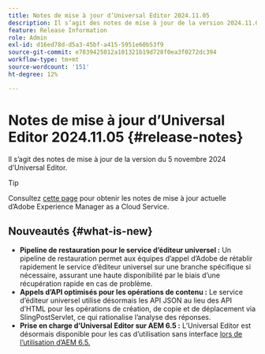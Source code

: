 ```yaml
---
title: Notes de mise à jour d’Universal Editor 2024.11.05
description: Il s’agit des notes de mise à jour de la version 2024.11.05 d’Universal Editor.
feature: Release Information
role: Admin
exl-id: d16ed78d-d5a3-45bf-a415-5951e60b53f9
source-git-commit: e7839425012a101321b19d728f0ea3f0272dc394
workflow-type: tm+mt
source-wordcount: '151'
ht-degree: 12%

---
```



# Notes de mise à jour d’Universal Editor 2024.11.05 {#release-notes}

Il s’agit des notes de mise à jour de la version du 5 novembre 2024 d’Universal Editor.

>[!TIP]
>
>Consultez [cette page](/help/release-notes/release-notes-cloud/release-notes-current.md) pour obtenir les notes de mise à jour actuelle d’Adobe Experience Manager as a Cloud Service.

## Nouveautés {#what-is-new}

* **Pipeline de restauration pour le service d’éditeur universel :** Un pipeline de restauration permet aux équipes d’appel d’Adobe de rétablir rapidement le service d’éditeur universel sur une branche spécifique si nécessaire, assurant une haute disponibilité par le biais d’une récupération rapide en cas de problème.
* **Appels d’API optimisés pour les opérations de contenu :** Le service d’éditeur universel utilise désormais les API JSON au lieu des API d’HTML pour les opérations de création, de copie et de déplacement via SlingPostServlet, ce qui rationalise l’analyse des réponses.
* **Prise en charge d’Universal Editor sur AEM 6.5 :** L’Universal Editor est désormais disponible pour les cas d’utilisation sans interface [ lors de l’utilisation d’AEM 6.5.](https://experienceleague.adobe.com/en/docs/experience-manager-65/content/implementing/developing/headless/universal-editor/introduction.html)
